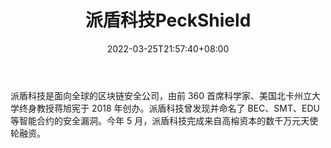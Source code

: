 ﻿---
weight: 
title: "派盾科技PeckShield"
description: "派盾科技是面向全球的区块链安全公司，由前 360 首席科学家、美国北卡州立大学终身教授蒋旭宪于 2018 年创办"
date: 2022-03-25T21:57:40+08:00
lastmod: 2022-03-25T16:45:40+08:00
draft: false
authors: ["Metabd"]
featuredImage: "paidunkejipeckshield.png"
link: ""
tags: ["安全机构","派盾科技PeckShield"]
categories: ["navigation"]
navigation: ["安全机构"]
lightgallery: true
toc: true
pinned: false
recommend: false
recommend1: false
---
派盾科技是面向全球的区块链安全公司，由前 360 首席科学家、美国北卡州立大学终身教授蒋旭宪于 2018 年创办。派盾科技曾发现并命名了 BEC、SMT、EDU 等智能合约的安全漏洞。今年 5 月，派盾科技完成来自高榕资本的数千万元天使轮融资。
